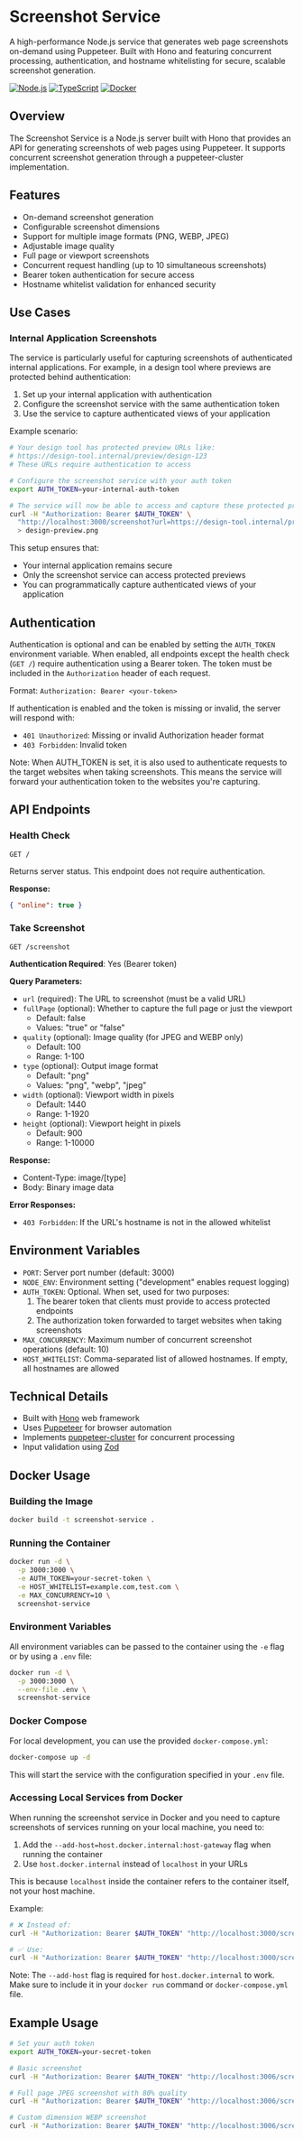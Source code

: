 # Screenshot Service

A high-performance Node.js service that generates web page screenshots on-demand using Puppeteer. Built with Hono and featuring concurrent processing, authentication, and hostname whitelisting for secure, scalable screenshot generation.

[![Node.js](https://img.shields.io/badge/Node.js-43853D?style=flat&logo=node.js&logoColor=white)](https://nodejs.org/)
[![TypeScript](https://img.shields.io/badge/TypeScript-007ACC?style=flat&logo=typescript&logoColor=white)](https://www.typescriptlang.org/)
[![Docker](https://img.shields.io/badge/Docker-2496ED?style=flat&logo=docker&logoColor=white)](https://www.docker.com/)

## Overview

The Screenshot Service is a Node.js server built with Hono that provides an API for generating screenshots of web pages using Puppeteer. It supports concurrent screenshot generation through a puppeteer-cluster implementation.

## Features

- On-demand screenshot generation
- Configurable screenshot dimensions
- Support for multiple image formats (PNG, WEBP, JPEG)
- Adjustable image quality
- Full page or viewport screenshots
- Concurrent request handling (up to 10 simultaneous screenshots)
- Bearer token authentication for secure access
- Hostname whitelist validation for enhanced security

## Use Cases

### Internal Application Screenshots
The service is particularly useful for capturing screenshots of authenticated internal applications. For example, in a design tool where previews are protected behind authentication:

1. Set up your internal application with authentication
2. Configure the screenshot service with the same authentication token
3. Use the service to capture authenticated views of your application

Example scenario:
```bash
# Your design tool has protected preview URLs like:
# https://design-tool.internal/preview/design-123
# These URLs require authentication to access

# Configure the screenshot service with your auth token
export AUTH_TOKEN=your-internal-auth-token

# The service will now be able to access and capture these protected previews
curl -H "Authorization: Bearer $AUTH_TOKEN" \
  "http://localhost:3000/screenshot?url=https://design-tool.internal/preview/design-123" \
  > design-preview.png
```

This setup ensures that:
- Your internal application remains secure
- Only the screenshot service can access protected previews
- You can programmatically capture authenticated views of your application

## Authentication

Authentication is optional and can be enabled by setting the `AUTH_TOKEN` environment variable. When enabled, all endpoints except the health check (`GET /`) require authentication using a Bearer token. The token must be included in the `Authorization` header of each request.

Format: `Authorization: Bearer <your-token>`

If authentication is enabled and the token is missing or invalid, the server will respond with:
- `401 Unauthorized`: Missing or invalid Authorization header format
- `403 Forbidden`: Invalid token

Note: When AUTH_TOKEN is set, it is also used to authenticate requests to the target websites when taking screenshots. This means the service will forward your authentication token to the websites you're capturing.

## API Endpoints

### Health Check
```
GET /
```
Returns server status. This endpoint does not require authentication.

**Response:**
```json
{ "online": true }
```

### Take Screenshot
```
GET /screenshot
```

**Authentication Required**: Yes (Bearer token)

**Query Parameters:**

- `url` (required): The URL to screenshot (must be a valid URL)
- `fullPage` (optional): Whether to capture the full page or just the viewport
  - Default: false
  - Values: "true" or "false"
- `quality` (optional): Image quality (for JPEG and WEBP only)
  - Default: 100
  - Range: 1-100
- `type` (optional): Output image format
  - Default: "png"
  - Values: "png", "webp", "jpeg"
- `width` (optional): Viewport width in pixels
  - Default: 1440
  - Range: 1-1920
- `height` (optional): Viewport height in pixels
  - Default: 900
  - Range: 1-10000

**Response:**
- Content-Type: image/[type]
- Body: Binary image data

**Error Responses:**
- `403 Forbidden`: If the URL's hostname is not in the allowed whitelist

## Environment Variables

- `PORT`: Server port number (default: 3000)
- `NODE_ENV`: Environment setting ("development" enables request logging)
- `AUTH_TOKEN`: Optional. When set, used for two purposes:
  1. The bearer token that clients must provide to access protected endpoints
  2. The authorization token forwarded to target websites when taking screenshots
- `MAX_CONCURRENCY`: Maximum number of concurrent screenshot operations (default: 10)
- `HOST_WHITELIST`: Comma-separated list of allowed hostnames. If empty, all hostnames are allowed

## Technical Details

- Built with [Hono](https://hono.dev/) web framework
- Uses [Puppeteer](https://pptr.dev/) for browser automation
- Implements [puppeteer-cluster](https://github.com/thomasdondorf/puppeteer-cluster) for concurrent processing
- Input validation using [Zod](https://zod.dev/)

## Docker Usage

### Building the Image

```bash
docker build -t screenshot-service .
```

### Running the Container

```bash
docker run -d \
  -p 3000:3000 \
  -e AUTH_TOKEN=your-secret-token \
  -e HOST_WHITELIST=example.com,test.com \
  -e MAX_CONCURRENCY=10 \
  screenshot-service
```

### Environment Variables

All environment variables can be passed to the container using the `-e` flag or by using a `.env` file:

```bash
docker run -d \
  -p 3000:3000 \
  --env-file .env \
  screenshot-service
```

### Docker Compose

For local development, you can use the provided `docker-compose.yml`:

```bash
docker-compose up -d
```

This will start the service with the configuration specified in your `.env` file.

### Accessing Local Services from Docker

When running the screenshot service in Docker and you need to capture screenshots of services running on your local machine, you need to:

1. Add the `--add-host=host.docker.internal:host-gateway` flag when running the container
2. Use `host.docker.internal` instead of `localhost` in your URLs

This is because `localhost` inside the container refers to the container itself, not your host machine.

Example:
```bash
# ❌ Instead of:
curl -H "Authorization: Bearer $AUTH_TOKEN" "http://localhost:3000/screenshot?url=http://localhost:3001/my-app"

# ✅ Use:
curl -H "Authorization: Bearer $AUTH_TOKEN" "http://localhost:3000/screenshot?url=http://host.docker.internal:3001/my-app"
```

Note: The `--add-host` flag is required for `host.docker.internal` to work. Make sure to include it in your `docker run` command or `docker-compose.yml` file.

## Example Usage

```bash
# Set your auth token
export AUTH_TOKEN=your-secret-token

# Basic screenshot
curl -H "Authorization: Bearer $AUTH_TOKEN" "http://localhost:3006/screenshot?url=https://example.com" > screenshot.png

# Full page JPEG screenshot with 80% quality
curl -H "Authorization: Bearer $AUTH_TOKEN" "http://localhost:3006/screenshot?url=https://example.com&fullPage=true&type=jpeg&quality=80" > screenshot.jpg

# Custom dimension WEBP screenshot
curl -H "Authorization: Bearer $AUTH_TOKEN" "http://localhost:3006/screenshot?url=https://example.com&width=1024&height=768&type=webp" > screenshot.webp
```